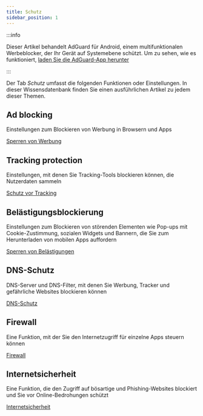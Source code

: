 ```yaml
---
title: Schutz
sidebar_position: 1
---
```


:::info

Dieser Artikel behandelt AdGuard für Android, einem multifunktionalen Werbeblocker, der Ihr Gerät auf Systemebene schützt. Um zu sehen, wie es funktioniert, [laden Sie die AdGuard-App herunter](https://agrd.io/download-kb-adblock)

:::

Der Tab _Schutz_ umfasst die folgenden Funktionen oder Einstellungen. In dieser Wissensdatenbank finden Sie einen ausführlichen Artikel zu jedem dieser Themen.

## Ad blocking

Einstellungen zum Blockieren von Werbung in Browsern und Apps

[Sperren von Werbung](/adguard-for-android/features/protection/ad-blocking.md)

## Tracking protection

Einstellungen, mit denen Sie Tracking-Tools blockieren können, die Nutzerdaten sammeln

[Schutz vor Tracking](/adguard-for-android/features/protection/tracking-protection.md)

## Belästigungsblockierung

Einstellungen zum Blockieren von störenden Elementen wie Pop-ups mit Cookie-Zustimmung, sozialen Widgets und Bannern, die Sie zum Herunterladen von mobilen Apps auffordern

[Sperren von Belästigungen](/adguard-for-android/features/protection/annoyance-blocking.md)

## DNS-Schutz

DNS-Server und DNS-Filter, mit denen Sie Werbung, Tracker und gefährliche Websites blockieren können

[DNS-Schutz](/adguard-for-android/features/protection/dns-protection.md)

## Firewall

Eine Funktion, mit der Sie den Internetzugriff für einzelne Apps steuern können

[Firewall](/adguard-for-android/features/protection/firewall/firewall.md)

## Internetsicherheit

Eine Funktion, die den Zugriff auf bösartige und Phishing-Websites blockiert und Sie vor Online-Bedrohungen schützt

[Internetsicherheit](/adguard-for-android/features/protection/browsing-security.md)
